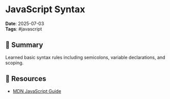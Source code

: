 # JavaScript Syntax

**Date**: 2025-07-03  
**Tags**: #javascript

## 🧠 Summary

Learned basic syntax rules including semicolons, variable declarations, and scoping.

## 🔗 Resources

- [MDN JavaScript Guide](https://developer.mozilla.org/en-US/docs/Web/JavaScript/Guide)
